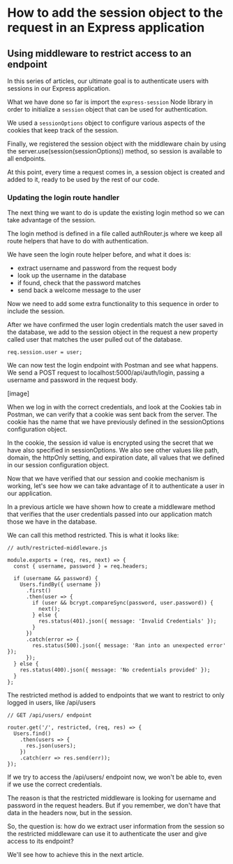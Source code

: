 # How to add the session object to the request in an Express application
## Using middleware to restrict access to an endpoint


In this series of articles, our ultimate goal is to authenticate users with sessions in our Express application.

What we have done so far is import the `express-session` Node library in order to initialize a `session` object that can be used for authentication.

We used a `sessionOptions` object to configure various aspects of the cookies that keep track of the session.

Finally, we registered the session object with the middleware chain by using the server.use(session(sessionOptions)) method, so session is available to all endpoints.

At this point, every time a request comes in, a session object is created and added to it, ready to be used by the rest of our code.

### Updating the login route handler

The next thing we want to do is update the existing login method so we can take advantage of the session.

The login method is defined in a file called authRouter.js where we keep all route helpers that have to do with authentication.

We have seen the login route helper before, and what it does is:

- extract username and password from the request body
- look up the username in the database
- if found, check that the password matches
- send back a welcome message to the user

Now we need to add some extra functionality to this sequence in order to include the session.

After we have confirmed the user login credentials match the user saved in the database, we add to the session object in the request a new property called user that matches the user pulled out of the database.

```
req.session.user = user;
```

We can now test the login endpoint with Postman and see what happens.
We send a POST request to localhost:5000/api/auth/login, passing a username and password in the request body.

[image]

When we log in with the correct credentials, and look at the Cookies tab in Postman, we can verify that a cookie was sent back from the server. The cookie has the name that we have previously defined in the sessionOptions configuration object.

In the cookie, the session id value is encrypted using the secret that we have also specified in sessionOptions. We also see other values like path, domain, the httpOnly setting, and expiration date, all values that we defined in our session configuration object.

Now that we have verified that our session and cookie mechanism is working, let's see how we can take advantage of it to authenticate a user in our application.

In a previous article we have shown how to create a middleware method that verifies that the user credentials passed into our application match those we have in the database.

We can call this method restricted. This is what it looks like:

```
// auth/restricted-middleware.js

module.exports = (req, res, next) => {
  const { username, password } = req.headers;

  if (username && password) {
    Users.findBy({ username })
      .first()
      .then(user => {
        if (user && bcrypt.compareSync(password, user.password)) {
          next();
        } else {
          res.status(401).json({ message: 'Invalid Credentials' });
        }
      })
      .catch(error => {
        res.status(500).json({ message: 'Ran into an unexpected error' });
      });
  } else {
    res.status(400).json({ message: 'No credentials provided' });
  }
};
```

The restricted method is added to endpoints that we want to restrict to only logged in users, like /api/users

```
// GET /api/users/ endpoint

router.get('/', restricted, (req, res) => {
  Users.find()
    .then(users => {
      res.json(users);
    })
    .catch(err => res.send(err));
});
```

If we try to access the /api/users/ endpoint now, we won't be able to, even if we use the correct credentials.

The reason is that the restricted middleware is looking for username and password in the request headers. But if you remember, we don't have that data in the headers now, but in the session.

So, the question is: how do we extract user information from the session so the restricted middleware can use it to authenticate the user and give access to its endpoint?

We'll see how to achieve this in the next article. 
